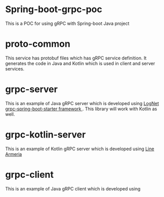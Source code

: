 # Spring-boot-grpc-poc
This is a POC for using gRPC with Spring-boot Java project

# proto-common
This service has protobuf files which has gRPC service definition.
It generates the code in Java and Kotlin which is used in client and server services.


# grpc-server
This is an example of Java gRPC server which is developed using [LogNet grpc-spring-boot-starter framework ](https://github.com/LogNet/grpc-spring-boot-starter) .
This library will work with Kotlin as well.


# grpc-kotlin-server
This is an example of Kotlin gRPC server which is developed using [Line Armeria](https://armeria.dev/docs/server-grpc)

# grpc-client
This is an example of Java gRPC client which is developed using 
